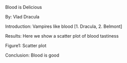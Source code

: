 Blood is Delicious

By: Vlad Dracula

Introduction: Vampires like blood [1. Dracula, 2. Belmont]

Results: Here we show a scatter plot of blood tastiness

Figure1: Scatter plot

Conclusion: Blood is good
